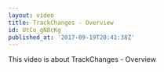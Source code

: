 ```yaml
---
layout: video
title: TrackChanges - Overview
id: UtCo_gN8cKg
published_at: '2017-09-19T20:41:38Z'
---
```

This video is about TrackChanges - Overview